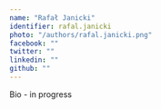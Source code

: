 ```yaml
---
name: "Rafał Janicki"
identifier: rafal.janicki
photo: "/authors/rafal.janicki.png"
facebook: ""
twitter: ""
linkedin: ""
github: ""
---
```

Bio - in progress
